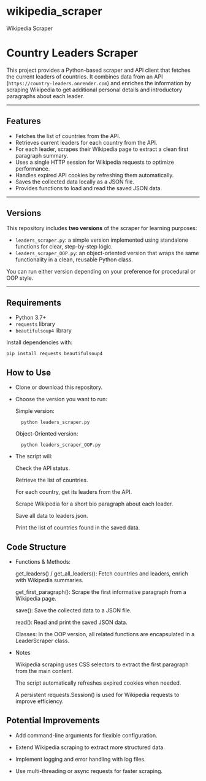 # wikipedia_scraper
Wikipedia Scraper
# Country Leaders Scraper

This project provides a Python-based scraper and API client that fetches the current leaders of countries. It combines data from an API (`https://country-leaders.onrender.com`) and enriches the information by scraping Wikipedia to get additional personal details and introductory paragraphs about each leader.

---

## Features

- Fetches the list of countries from the API.
- Retrieves current leaders for each country from the API.
- For each leader, scrapes their Wikipedia page to extract a clean first paragraph summary.
- Uses a single HTTP session for Wikipedia requests to optimize performance.
- Handles expired API cookies by refreshing them automatically.
- Saves the collected data locally as a JSON file.
- Provides functions to load and read the saved JSON data.

---

## Versions

This repository includes **two versions** of the scraper for learning purposes:

- `leaders_scraper.py`: a simple version implemented using standalone functions for clear, step-by-step logic.
- `leaders_scraper_OOP.py`: an object-oriented version that wraps the same functionality in a clean, reusable Python class.

You can run either version depending on your preference for procedural or OOP style.

---
## Requirements

- Python 3.7+
- `requests` library
- `beautifulsoup4` library

Install dependencies with:

    pip install requests beautifulsoup4
    
## How to Use

- Clone or download this repository.

- Choose the version you want to run:

    Simple version:

        python leaders_scraper.py

    Object-Oriented version:

        python leaders_scraper_OOP.py

- The script will:

    Check the API status.

    Retrieve the list of countries.

    For each country, get its leaders from the API.

    Scrape Wikipedia for a short bio paragraph about each leader.

    Save all data to leaders.json.

    Print the list of countries found in the saved data.

## Code Structure

- Functions & Methods:

    get_leaders() / get_all_leaders(): Fetch countries and leaders, enrich with Wikipedia summaries.

    get_first_paragraph(): Scrape the first informative paragraph from a Wikipedia page.

    save(): Save the collected data to a JSON file.

    read(): Read and print the saved JSON data.

    Classes:
    In the OOP version, all related functions are encapsulated in a LeaderScraper class.

- Notes

    Wikipedia scraping uses CSS selectors to extract the first paragraph from the main content.

    The script automatically refreshes expired cookies when needed.

    A persistent requests.Session() is used for Wikipedia requests to improve efficiency.

## Potential Improvements

- Add command-line arguments for flexible configuration.

- Extend Wikipedia scraping to extract more structured data.

- Implement logging and error handling with log files.

- Use multi-threading or async requests for faster scraping.


